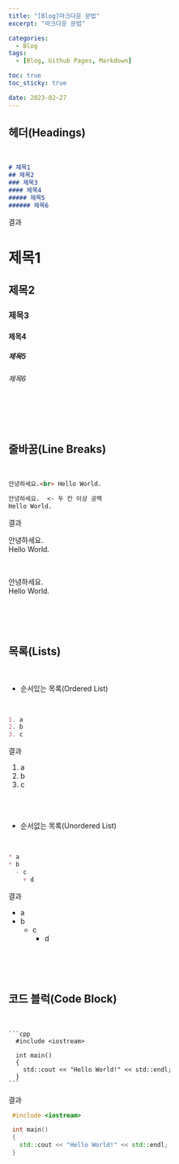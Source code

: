 ```yaml
---
title: "[Blog]마크다운 문법"
excerpt: "마크다운 문법"

categories:
  - Blog
tags:
  - [Blog, Github Pages, Markdown]

toc: true
toc_sticky: true

date: 2023-02-27
---
```


## 헤더(Headings)

<br>

```markdown
# 제목1
## 제목2
### 제목3
#### 제목4
##### 제목5
###### 제목6
```
결과
<br>

# 제목1
## 제목2
### 제목3
#### 제목4
##### 제목5
###### 제목6

<br><br><br>

## 줄바꿈(Line Breaks)

<br>

```markdown
안녕하세요.<br> Hello World.

안녕하세요.  <- 두 칸 이상 공백
Hello World.
```
결과
<br>

안녕하세요.<br> Hello World.

<br>

안녕하세요.  
Hello World.

<br><br><br>

## 목록(Lists)

<br>

* 순서있는 목록(Ordered List)

<br>

``` markdown
1. a
2. b
3. c
```
결과
<br>

1. a
2. b
3. c

<br><br>


* 순서없는 목록(Unordered List)

<br>

``` markdown
* a
* b
  - c
    + d
```
결과
<br>

* a
* b
  - c
    + d

<br><br><br>

## 코드 블럭(Code Block)

<br>


    ```cpp
      #include <iostream>

      int main()
      {
        std::cout << "Hello World!" << std::endl;
      }
    ```


결과
<br>

 ```cpp
  #include <iostream>

  int main()
  {
    std::cout << "Hello World!" << std::endl;
  }
```